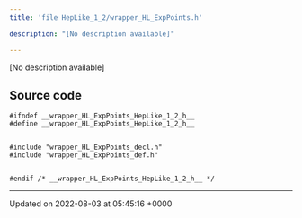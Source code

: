 ```yaml
---
title: 'file HepLike_1_2/wrapper_HL_ExpPoints.h'

description: "[No description available]"

---
```







[No description available]




## Source code

```
#ifndef __wrapper_HL_ExpPoints_HepLike_1_2_h__
#define __wrapper_HL_ExpPoints_HepLike_1_2_h__


#include "wrapper_HL_ExpPoints_decl.h"
#include "wrapper_HL_ExpPoints_def.h"


#endif /* __wrapper_HL_ExpPoints_HepLike_1_2_h__ */
```


-------------------------------

Updated on 2022-08-03 at 05:45:16 +0000

